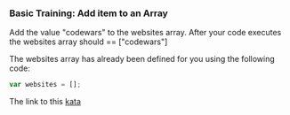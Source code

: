 ### Basic Training: Add item to an Array  

Add the value "codewars" to the websites array.
After your code executes the websites array should == ["codewars"]

The websites array has already been defined for you using the following code:
```javascript
var websites = [];
```

The link to this [kata](https://www.codewars.com/kata/basic-training-add-item-to-an-array/javascript)
